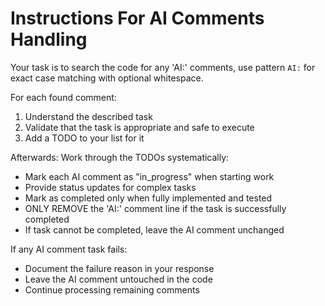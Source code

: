 # Instructions For AI Comments Handling

Your task is to search the code for any 'AI:' comments, use pattern `AI:` for exact case matching with optional whitespace.

For each found comment:

  1. Understand the described task
  2. Validate that the task is appropriate and safe to execute
  3. Add a TODO to your list for it

Afterwards: Work through the TODOs systematically:
- Mark each AI comment as "in_progress" when starting work
- Provide status updates for complex tasks
- Mark as completed only when fully implemented and tested
- ONLY REMOVE the 'AI:' comment line if the task is successfully completed
- If task cannot be completed, leave the AI comment unchanged

If any AI comment task fails:
- Document the failure reason in your response
- Leave the AI comment untouched in the code
- Continue processing remaining comments
